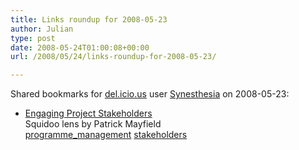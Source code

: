 ```yaml
---
title: Links roundup for 2008-05-23
author: Julian
type: post
date: 2008-05-24T01:00:08+00:00
url: /2008/05/24/links-roundup-for-2008-05-23/

---
```

Shared bookmarks for [del.icio.us][1] user [Synesthesia][2] on 2008-05-23:

  * [Engaging Project Stakeholders][3]  
    Squidoo lens by Patrick Mayfield  
    [programme_management][4] [stakeholders][5]

 [1]: https://del.icio.us/
 [2]: https://del.icio.us/synesthesia
 [3]: https://www.squidoo.com/engagingstakeholders
 [4]: https://del.icio.us/synesthesia/programme_management
 [5]: https://del.icio.us/synesthesia/stakeholders